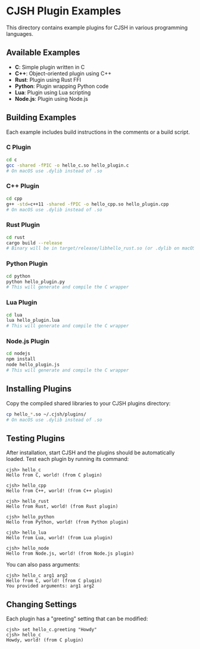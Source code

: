 # CJSH Plugin Examples

This directory contains example plugins for CJSH in various programming languages.

## Available Examples

- **C**: Simple plugin written in C
- **C++**: Object-oriented plugin using C++
- **Rust**: Plugin using Rust FFI
- **Python**: Plugin wrapping Python code
- **Lua**: Plugin using Lua scripting
- **Node.js**: Plugin using Node.js

## Building Examples

Each example includes build instructions in the comments or a build script.

### C Plugin
```bash
cd c
gcc -shared -fPIC -o hello_c.so hello_plugin.c
# On macOS use .dylib instead of .so
```

### C++ Plugin
```bash
cd cpp
g++ -std=c++11 -shared -fPIC -o hello_cpp.so hello_plugin.cpp
# On macOS use .dylib instead of .so
```

### Rust Plugin
```bash
cd rust
cargo build --release
# Binary will be in target/release/libhello_rust.so (or .dylib on macOS)
```

### Python Plugin
```bash
cd python
python hello_plugin.py
# This will generate and compile the C wrapper
```

### Lua Plugin
```bash
cd lua
lua hello_plugin.lua
# This will generate and compile the C wrapper
```

### Node.js Plugin
```bash
cd nodejs
npm install
node hello_plugin.js
# This will generate and compile the C wrapper
```

## Installing Plugins

Copy the compiled shared libraries to your CJSH plugins directory:

```bash
cp hello_*.so ~/.cjsh/plugins/
# On macOS use .dylib instead of .so
```

## Testing Plugins

After installation, start CJSH and the plugins should be automatically loaded.
Test each plugin by running its command:

```
cjsh> hello_c
Hello from C, world! (from C plugin)

cjsh> hello_cpp
Hello from C++, world! (from C++ plugin)

cjsh> hello_rust
Hello from Rust, world! (from Rust plugin)

cjsh> hello_python
Hello from Python, world! (from Python plugin)

cjsh> hello_lua
Hello from Lua, world! (from Lua plugin)

cjsh> hello_node
Hello from Node.js, world! (from Node.js plugin)
```

You can also pass arguments:

```
cjsh> hello_c arg1 arg2
Hello from C, world! (from C plugin)
You provided arguments: arg1 arg2
```

## Changing Settings

Each plugin has a "greeting" setting that can be modified:

```
cjsh> set hello_c.greeting "Howdy"
cjsh> hello_c
Howdy, world! (from C plugin)
```
